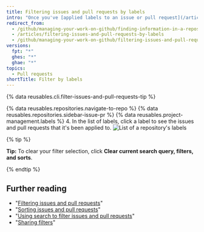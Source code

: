 ```yaml
---
title: Filtering issues and pull requests by labels
intro: "Once you've [applied labels to an issue or pull request](/articles/applying-labels-to-issues-and-pull-requests), you can find items based on their labels."
redirect_from:
  - /github/managing-your-work-on-github/finding-information-in-a-repository/filtering-issues-and-pull-requests-by-labels
  - /articles/filtering-issues-and-pull-requests-by-labels
  - /github/managing-your-work-on-github/filtering-issues-and-pull-requests-by-labels
versions:
  fpt: "*"
  ghes: "*"
  ghae: "*"
topics:
  - Pull requests
shortTitle: Filter by labels
---
```


{% data reusables.cli.filter-issues-and-pull-requests-tip %}

{% data reusables.repositories.navigate-to-repo %}
{% data reusables.repositories.sidebar-issue-pr %}
{% data reusables.project-management.labels %} 4. In the list of labels, click a label to see the issues and pull requests that it's been applied to.
![List of a repository's labels](/assets/images/help/issues/labels-page.png)

{% tip %}

**Tip:** To clear your filter selection, click **Clear current search query, filters, and sorts**.

{% endtip %}

## Further reading

- "[Filtering issues and pull requests](/articles/filtering-issues-and-pull-requests)"
- "[Sorting issues and pull requests](/articles/sorting-issues-and-pull-requests)"
- "[Using search to filter issues and pull requests](/articles/using-search-to-filter-issues-and-pull-requests)"
- "[Sharing filters](/articles/sharing-filters)"
